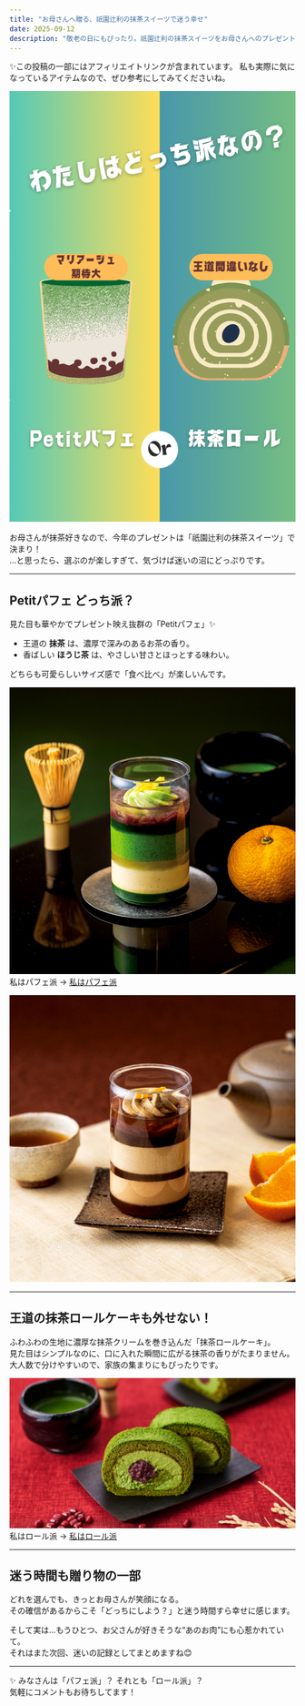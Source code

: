 ```yaml
---
title: "お母さんへ贈る、祇園辻利の抹茶スイーツで迷う幸せ"
date: 2025-09-12
description: "敬老の日にもぴったり。祇園辻利の抹茶スイーツをお母さんへのプレゼントに選びたくて、抹茶パフェとロールケーキの間で迷う幸せを語ります。"
---
```

✨この投稿の一部にはアフィリエイトリンクが含まれています。
私も実際に気になっているアイテムなので、ぜひ参考にしてみてくださいね。


![メイン画像](giontsujiri-choice.png)

お母さんが抹茶好きなので、今年のプレゼントは「祇園辻利の抹茶スイーツ」で決まり！  
…と思ったら、選ぶのが楽しすぎて、気づけば迷いの沼にどっぷりです。  

---

## Petitパフェ どっち派？

見た目も華やかでプレゼント映え抜群の「Petitパフェ」✨  
- 王道の **抹茶** は、濃厚で深みのあるお茶の香り。  
- 香ばしい **ほうじ茶** は、やさしい甘さとほっとする味わい。  

どちらも可愛らしいサイズ感で「食べ比べ」が楽しいんです。  

![Petit抹茶](petit-parfait-matcha.jpg)  
私はパフェ派 → <a href="https://px.a8.net/svt/ejp?a8mat=45DVYB+2D5122+5E0Q+BW8O2&a8ejpredirect=https%3A%2F%2Fshop.giontsujiri.co.jp%2Fproducts%2F15001" rel="nofollow">私はパフェ派</a> <img border="0" width="1" height="1" src="https://www12.a8.net/0.gif?a8mat=45DVYB+2D5122+5E0Q+BW8O2" alt="">

![Petitほうじ茶](petit-parfait-houjicha.jpg)

---

## 王道の抹茶ロールケーキも外せない！

ふわふわの生地に濃厚な抹茶クリームを巻き込んだ「抹茶ロールケーキ」。  
見た目はシンプルなのに、口に入れた瞬間に広がる抹茶の香りがたまりません。  
大人数で分けやすいので、家族の集まりにもぴったりです。  

![抹茶ロール](matcha-roll.jpg)  
私はロール派 → <a href="https://px.a8.net/svt/ejp?a8mat=45DVYB+2D5122+5E0Q+BW8O2&a8ejpredirect=https%3A%2F%2Fshop.giontsujiri.co.jp%2Fproducts%2F15104" rel="nofollow">私はロール派</a> <img border="0" width="1" height="1" src="https://www15.a8.net/0.gif?a8mat=45DVYB+2D5122+5E0Q+BW8O2" alt="">

---

## 迷う時間も贈り物の一部

どれを選んでも、きっとお母さんが笑顔になる。  
その確信があるからこそ「どっちにしよう？」と迷う時間すら幸せに感じます。  

そして実は…もうひとつ、お父さんが好きそうな“あのお肉”にも心惹かれていて。  
それはまた次回、迷いの記録としてまとめますね😊  

---

✨ みなさんは「パフェ派」？ それとも「ロール派」？  
気軽にコメントもお待ちしてます！
